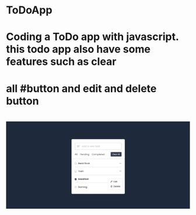# ToDoApp
# Coding a ToDo app with javascript. this todo app also have some features such as clear 
# all #button and edit and delete button
# ![Alt text](./src/screenshot.png)

